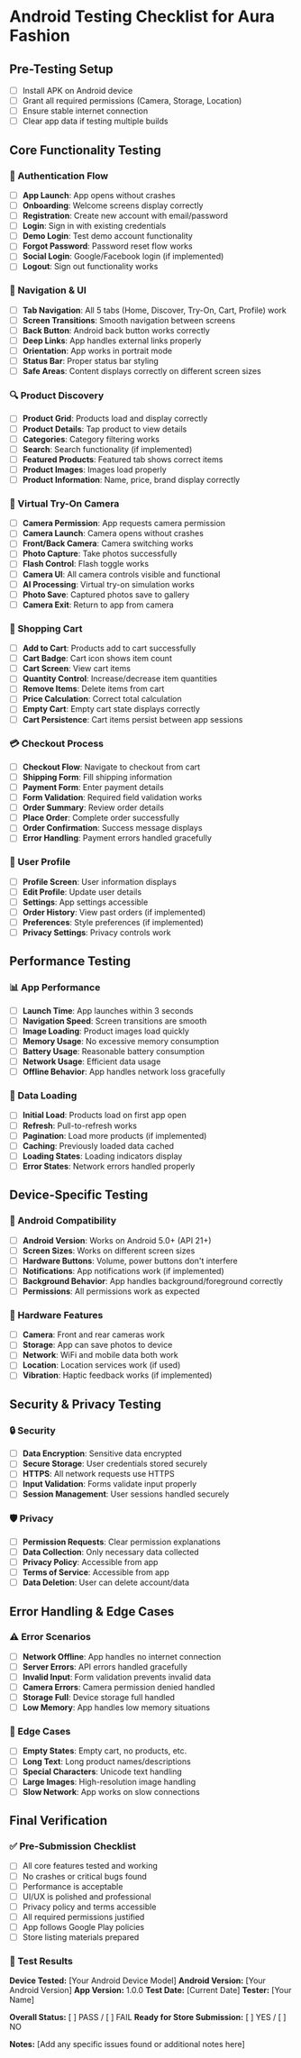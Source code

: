 # Android Testing Checklist for Aura Fashion

## Pre-Testing Setup
- [ ] Install APK on Android device
- [ ] Grant all required permissions (Camera, Storage, Location)
- [ ] Ensure stable internet connection
- [ ] Clear app data if testing multiple builds

## Core Functionality Testing

### 🔐 Authentication Flow
- [ ] **App Launch**: App opens without crashes
- [ ] **Onboarding**: Welcome screens display correctly
- [ ] **Registration**: Create new account with email/password
- [ ] **Login**: Sign in with existing credentials
- [ ] **Demo Login**: Test demo account functionality
- [ ] **Forgot Password**: Password reset flow works
- [ ] **Social Login**: Google/Facebook login (if implemented)
- [ ] **Logout**: Sign out functionality works

### 📱 Navigation & UI
- [ ] **Tab Navigation**: All 5 tabs (Home, Discover, Try-On, Cart, Profile) work
- [ ] **Screen Transitions**: Smooth navigation between screens
- [ ] **Back Button**: Android back button works correctly
- [ ] **Deep Links**: App handles external links properly
- [ ] **Orientation**: App works in portrait mode
- [ ] **Status Bar**: Proper status bar styling
- [ ] **Safe Areas**: Content displays correctly on different screen sizes

### 🔍 Product Discovery
- [ ] **Product Grid**: Products load and display correctly
- [ ] **Product Details**: Tap product to view details
- [ ] **Categories**: Category filtering works
- [ ] **Search**: Search functionality (if implemented)
- [ ] **Featured Products**: Featured tab shows correct items
- [ ] **Product Images**: Images load properly
- [ ] **Product Information**: Name, price, brand display correctly

### 📸 Virtual Try-On Camera
- [ ] **Camera Permission**: App requests camera permission
- [ ] **Camera Launch**: Camera opens without crashes
- [ ] **Front/Back Camera**: Camera switching works
- [ ] **Photo Capture**: Take photos successfully
- [ ] **Flash Control**: Flash toggle works
- [ ] **Camera UI**: All camera controls visible and functional
- [ ] **AI Processing**: Virtual try-on simulation works
- [ ] **Photo Save**: Captured photos save to gallery
- [ ] **Camera Exit**: Return to app from camera

### 🛒 Shopping Cart
- [ ] **Add to Cart**: Products add to cart successfully
- [ ] **Cart Badge**: Cart icon shows item count
- [ ] **Cart Screen**: View cart items
- [ ] **Quantity Control**: Increase/decrease item quantities
- [ ] **Remove Items**: Delete items from cart
- [ ] **Price Calculation**: Correct total calculation
- [ ] **Empty Cart**: Empty cart state displays correctly
- [ ] **Cart Persistence**: Cart items persist between app sessions

### 💳 Checkout Process
- [ ] **Checkout Flow**: Navigate to checkout from cart
- [ ] **Shipping Form**: Fill shipping information
- [ ] **Payment Form**: Enter payment details
- [ ] **Form Validation**: Required field validation works
- [ ] **Order Summary**: Review order details
- [ ] **Place Order**: Complete order successfully
- [ ] **Order Confirmation**: Success message displays
- [ ] **Error Handling**: Payment errors handled gracefully

### 👤 User Profile
- [ ] **Profile Screen**: User information displays
- [ ] **Edit Profile**: Update user details
- [ ] **Settings**: App settings accessible
- [ ] **Order History**: View past orders (if implemented)
- [ ] **Preferences**: Style preferences (if implemented)
- [ ] **Privacy Settings**: Privacy controls work

## Performance Testing

### 📊 App Performance
- [ ] **Launch Time**: App launches within 3 seconds
- [ ] **Navigation Speed**: Screen transitions are smooth
- [ ] **Image Loading**: Product images load quickly
- [ ] **Memory Usage**: No excessive memory consumption
- [ ] **Battery Usage**: Reasonable battery consumption
- [ ] **Network Usage**: Efficient data usage
- [ ] **Offline Behavior**: App handles network loss gracefully

### 🔄 Data Loading
- [ ] **Initial Load**: Products load on first app open
- [ ] **Refresh**: Pull-to-refresh works
- [ ] **Pagination**: Load more products (if implemented)
- [ ] **Caching**: Previously loaded data cached
- [ ] **Loading States**: Loading indicators display
- [ ] **Error States**: Network errors handled properly

## Device-Specific Testing

### 📱 Android Compatibility
- [ ] **Android Version**: Works on Android 5.0+ (API 21+)
- [ ] **Screen Sizes**: Works on different screen sizes
- [ ] **Hardware Buttons**: Volume, power buttons don't interfere
- [ ] **Notifications**: App notifications work (if implemented)
- [ ] **Background Behavior**: App handles background/foreground correctly
- [ ] **Permissions**: All permissions work as expected

### 🔧 Hardware Features
- [ ] **Camera**: Front and rear cameras work
- [ ] **Storage**: App can save photos to device
- [ ] **Network**: WiFi and mobile data both work
- [ ] **Location**: Location services work (if used)
- [ ] **Vibration**: Haptic feedback works (if implemented)

## Security & Privacy Testing

### 🔒 Security
- [ ] **Data Encryption**: Sensitive data encrypted
- [ ] **Secure Storage**: User credentials stored securely
- [ ] **HTTPS**: All network requests use HTTPS
- [ ] **Input Validation**: Forms validate input properly
- [ ] **Session Management**: User sessions handled securely

### 🛡️ Privacy
- [ ] **Permission Requests**: Clear permission explanations
- [ ] **Data Collection**: Only necessary data collected
- [ ] **Privacy Policy**: Accessible from app
- [ ] **Terms of Service**: Accessible from app
- [ ] **Data Deletion**: User can delete account/data

## Error Handling & Edge Cases

### ⚠️ Error Scenarios
- [ ] **Network Offline**: App handles no internet connection
- [ ] **Server Errors**: API errors handled gracefully
- [ ] **Invalid Input**: Form validation prevents invalid data
- [ ] **Camera Errors**: Camera permission denied handled
- [ ] **Storage Full**: Device storage full handled
- [ ] **Low Memory**: App handles low memory situations

### 🔄 Edge Cases
- [ ] **Empty States**: Empty cart, no products, etc.
- [ ] **Long Text**: Long product names/descriptions
- [ ] **Special Characters**: Unicode text handling
- [ ] **Large Images**: High-resolution image handling
- [ ] **Slow Network**: App works on slow connections

## Final Verification

### ✅ Pre-Submission Checklist
- [ ] All core features tested and working
- [ ] No crashes or critical bugs found
- [ ] Performance is acceptable
- [ ] UI/UX is polished and professional
- [ ] Privacy policy and terms accessible
- [ ] All required permissions justified
- [ ] App follows Google Play policies
- [ ] Store listing materials prepared

### 📝 Test Results
**Device Tested:** [Your Android Device Model]
**Android Version:** [Your Android Version]
**App Version:** 1.0.0
**Test Date:** [Current Date]
**Tester:** [Your Name]

**Overall Status:** [ ] PASS / [ ] FAIL
**Ready for Store Submission:** [ ] YES / [ ] NO

**Notes:**
[Add any specific issues found or additional notes here]
